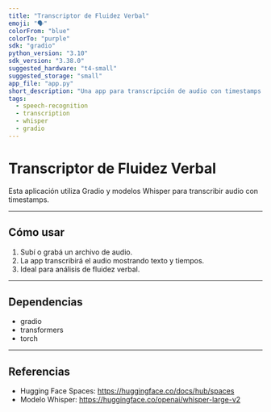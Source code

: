 ```yaml
---
title: "Transcriptor de Fluidez Verbal"
emoji: "🗣️"
colorFrom: "blue"
colorTo: "purple"
sdk: "gradio"
python_version: "3.10"
sdk_version: "3.38.0"
suggested_hardware: "t4-small"
suggested_storage: "small"
app_file: "app.py"
short_description: "Una app para transcripción de audio con timestamps usando modelos Whisper."
tags:
  - speech-recognition
  - transcription
  - whisper
  - gradio
---
```


# Transcriptor de Fluidez Verbal

Esta aplicación utiliza Gradio y modelos Whisper para transcribir audio con timestamps.

---

## Cómo usar

1. Subí o grabá un archivo de audio.
2. La app transcribirá el audio mostrando texto y tiempos.
3. Ideal para análisis de fluidez verbal.

---

## Dependencias

- gradio
- transformers
- torch

---

## Referencias

- Hugging Face Spaces: https://huggingface.co/docs/hub/spaces
- Modelo Whisper: https://huggingface.co/openai/whisper-large-v2
